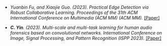 
- *Yuanbin Fu, and Xiaojie Guo</strong></strong>. (2023). Practical Edge Detection via Robust Collaborative Learning. Proceedings of the 31th ACM International Conference on Multimedia (ACM MM) (ACM MM).* [[Paper]](https://dl.acm.org/doi/10.1145/3581783.3612099)

- *<strong><strong>C. Yin</strong></strong>. (2023). Multi-scale and multi-task learning for human audio forensics based on convolutional networks. International Conference on Image, Signal Processing, and Pattern Recognition (ISPP 2023).* [[Paper]](https://doi.org/10.1117/12.2681344)
